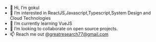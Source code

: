 - 👋 Hi, I’m gokul
- 👀 I’m interested in ReactJS,Javascript,Typescript,System Design and Cloud Technologies
- 🌱 I’m currently learning VueJS
- 💞️ I’m looking to collaborate on open source projects.
- 📫 Reach me out @greatresearch77@gmail.com

<!---
rnd-gokul/rnd-gokul is a ✨ special ✨ repository because its `README.md` (this file) appears on your GitHub profile.
You can click the Preview link to take a look at your changes.
--->
